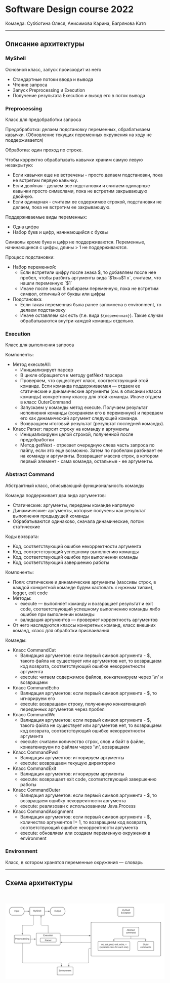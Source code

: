 # Software Design course 2022

Команда: Субботина Олеся, Анисимова Карина, Багрянова Катя

____

## Описание архитектуры

### MyShell

Основной класс, запуск происходит из него

* Стандартные потоки ввода и вывода
* Чтение запроса
* Запуск Preprocessing и Execution
* Получение результата Execution и вывод его в поток вывода


### Preprocessing

Класс для предобработки запроса

Предобработка: делаем подстановку переменных, обрабатываем кавычки. (Обновление текущих переменных окружения на ходу не поддерживается)

Обработка: один проход по строке.

Чтобы корректно обрабатывать кавычки храним самую левую незакрытую:
* Если кавычки еще не встречены -  просто делаем подстановки, пока не встретим первую кавычку.
* Если двойная - делаем все подстановки и считаем одинарные кавычки просто символами, пока не встретим закрывающую двойную.
* Если одинарная - считаем ее содержимое строкой, подстановки не делаем, пока не встретим ее закрывающую.

Поддерживаемые виды переменных:
* Одна цифра
* Набор букв и цифр, начинающийся с буквы

Символы кроме букв и цифр не поддерживаются. Переменные, начинающиеся с цифры, длины > 1 не поддерживаются.

Процесс подстановки:
* Набор переменной:
  * Если встретили цифру после знака $, то добавляем после нее пробел, чтобы разбить аргументы вида `$1x` на `$1 x`, считаем, что нашли переменную `$1`
  * Иначе после знака $ набираем переменную, пока не встретим символ, отличный от буквы или цифры
* Подстановка:
  * Если такая переменная была ранее запомнена в environment, то делаем подстановку
  * Иначе оставляем как есть (т.е. вида `${переменная}`). Такие случаи обрабатываются внутри каждой команды отдельно.

### Execution

Класс для выполнения запроса

Компоненты:
* Метод executeAll: 
  * Инициализирует парсер
  * В цикле обращается к методу getNext парсера
  * Проверяем, что существует класс, соответствующий этой команде. 
  Если команда поддерживаемая — отдаем ее статические и динамические аргументы 
  (см. в описании класса команды) конкретному классу для этой команды. Иначе отдаем в класс OuterCommand 
  * Запускаем у команды метод execute.
  Получаем результат исполнения команды (сохраняем его в переменную) и передаем его как динамический аргумент следующей команде. 
  * Возвращаем итоговый результат (результат последней команды).
* Класс Parser: парсит строку на команду и аргументы
  * Инициализируем целой строкой, полученной после предобработки
  * Метод getNext - отрезает очередную слева часть запроса по пайпу, если это еще возможно. 
  Затем по пробелам разбивает ее на команду и аргументы. 
  Возвращает массив строк, в котором первый элемент - сама команда, остальные - ее аргументы.


### Abstract Command

Абстрактный класс, описывающий функциональность команды

Команда поддерживает два вида аргументов:
* Статические: аргументы, переданы команде напрямую
* Динамические: аргументы, которые получены как результат выполнения предыдущей команды
* Обрабатываются одинаково, сначала динамические, потом статические


Коды возврата:
* Код, соответствующий ошибке некорректности аргумента
* Код, соответствующий успешному выполнению команды
* Код, соответствующий ошибке при выполнении команды
* Код, соответствующий завершению работы

Компоненты:
* Поля: статические и динамические аргументы (массивы строк, в каждой конкретной команде будем кастовать к нужным типам),
logger, exit code
* Методы: 
  * execute — выполняет команду и возвращает результат и exit code, соответствующий успешному выполнению команды либо ошибке при выполнении команды
  * валидация аргументов — проверяет корректность аргументов
* От него наследуются классы конкретных команд, класс внешних команд, класс для обработки присваивания

Команды: 
* Класс CommandCat
  * Валидация аргументов: если первый символ аргумента - $, такого файла не существует или аргументов нет, то возвращаем код возврата, соответствующий ошибке некорректности аргумента
  * execute: читаем содержимое файлов, конкатенируем через '\n' и возвращаем
* Класс CommandEcho 
  * Валидация аргументов: если первый символ аргумента - $, то игнорируем его
  * execute: возвращаем строку, полученную конкатенацией переданных аргументов через пробел
* Класс CommandWc
  * Валидация аргументов: если первый символ аргумента - $, такого файла не существует или аргументов нет, то возвращаем код возврата, соответствующий ошибке некорректности аргумента
  * execute: считаем количество строк, слов и байт в файле, конкатенируем по файлам через '\n', возвращаем
* Класс CommandPwd
  * Валидация аргументов: игнорируем аргументы
  * execute: возвращаем текущую директорию
* Класс CommandExit
  * Валидация аргументов: игнорируем аргументы
  * execute: возвращает exit code, соответствующий завершению работы
* Класс CommandOuter
  * Валидация аргументов: если первый символ аргумента - $, то возвращаем ошибку некорректности аргумента
  * execute: реализован с использованием Java.Process
* Класс CommandAssignment
  * Валидация аргументов: если первый символ аргумента - $, количество аргументов != 1, то возвращаем код возврата, соответствующий ошибке некорректности аргумента
  * execute: обновляем или создаем переменную окружения в environment

### Environment

Класс, в котором хранятся переменные окружения — словарь

____

## Схема архитектуры

<br></br>
![architecture](assets/architecture.png)
<br></br>
